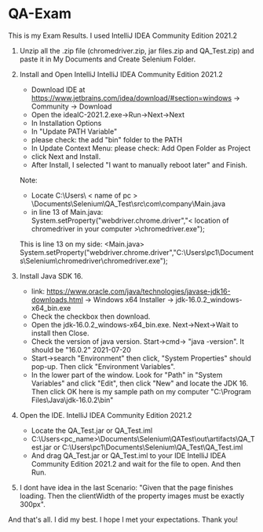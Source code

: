 # QA-Exam

This is my Exam Results.
I used IntelliJ IDEA Community Edition 2021.2


1. Unzip all the .zip file (chromedriver.zip, jar files.zip and QA_Test.zip) and paste it in My Documents and Create Selenium Folder.
2. Install and Open IntelliJ IntelliJ IDEA Community Edition 2021.2
   - Download IDE at https://www.jetbrains.com/idea/download/#section=windows -> Community -> Download
   - Open the ideaIC-2021.2.exe->Run->Next->Next
   - In Installation Options
   - In "Update PATH Variable"
   - please check: the add "bin" folder to the PATH
   - In Update Context Menu: please check: Add Open Folder as Project 
   - click Next and Install.
   - After Install, I selected "I want to manually reboot later" and Finish.
   
   Note: 
   - Locate C:\Users\ < name of pc > \Documents\Selenium\QA_Test\src\com\company\Main.java
   - in line 13 of Main.java: System.setProperty("webdriver.chrome.driver","< location of chromedriver in your computer >\\chromedriver.exe");
   
   This is line 13 on my side: <Main.java>
   System.setProperty("webdriver.chrome.driver","C:\\Users\\pc1\\Documents\\Selenium\\chromedriver\\chromedriver.exe");

3. Install Java SDK 16. 
   - link: https://www.oracle.com/java/technologies/javase-jdk16-downloads.html -> Windows x64 Installer -> jdk-16.0.2_windows-x64_bin.exe
   - Check the checkbox then download.
   - Open the jdk-16.0.2_windows-x64_bin.exe. Next->Next->Wait to install then Close.
   - Check the version of java version. Start->cmd-> "java -version". It should be "16.0.2" 2021-07-20
   - Start->search "Environment" then click, "System Properties" should pop-up. Then click "Environment Variables".
   - In the lower part of the window. Look for "Path" in "System Variables" and click "Edit", then click "New" and locate the JDK 16. Then click OK
     here is my sample path on my computer "C:\Program Files\Java\jdk-16.0.2\bin"
4. Open the IDE. IntelliJ IDEA Community Edition 2021.2
   - Locate the QA_Test.jar or QA_Test.iml
   - C:\Users\<pc_name>\Documents\Selenium\QATest\out\artifacts\QA_Test.jar or
     C:\Users\pc1\Documents\Selenium\QA_Test\QA_Test.iml
   - And drag QA_Test.jar or QA_Test.iml to your IDE IntelliJ IDEA Community Edition 2021.2 and wait for the file to open. And then Run.

5. I dont have idea in the last Scenario: "Given that the page finishes loading. Then the clientWidth of the property images must be exactly 300px".

And that's all. I did my best. I hope I met your expectations. Thank you!
